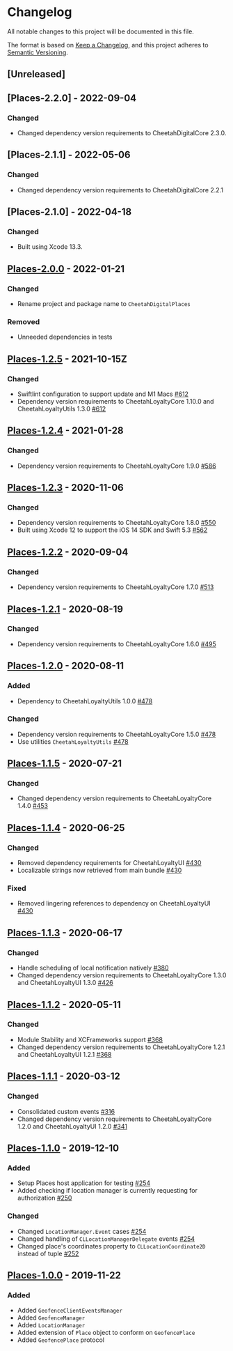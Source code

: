# Changelog
All notable changes to this project will be documented in this file.

The format is based on [Keep a Changelog](https://keepachangelog.com/en/1.0.0/),
and this project adheres to [Semantic Versioning](https://semver.org/spec/v2.0.0.html).

## [Unreleased]

## [Places-2.2.0] - 2022-09-04
### Changed
- Changed dependency version requirements to CheetahDigitalCore 2.3.0.

## [Places-2.1.1] - 2022-05-06
### Changed
- Changed dependency version requirements to CheetahDigitalCore 2.2.1

## [Places-2.1.0] - 2022-04-18
### Changed
- Built using Xcode 13.3.

## [Places-2.0.0] - 2022-01-21
### Changed
- Rename project and package name to `CheetahDigitalPlaces`

### Removed
- Unneeded dependencies in tests

[Places-2.0.0]: https://github.com/LoyalSphere/cheetah-loyalty-ios-sdk/milestone/99?closed=1

## [Places-1.2.5] - 2021-10-15Z
### Changed
- Swiftlint configuration to support update and M1 Macs [#612]
- Dependency version requirements to CheetahLoyaltyCore 1.10.0 and CheetahLoyaltyUtils 1.3.0 [#612]

[#612]: https://github.com/LoyalSphere/cheetah-loyalty-ios-sdk/pull/612
[Places-1.2.5]: https://github.com/LoyalSphere/cheetah-loyalty-ios-sdk/milestone/96?closed=1

## [Places-1.2.4] - 2021-01-28
### Changed
- Dependency version requirements to CheetahLoyaltyCore 1.9.0 [#586]

[#586]: https://github.com/LoyalSphere/cheetah-loyalty-ios-sdk/pull/562
[Places-1.2.4]: https://github.com/LoyalSphere/cheetah-loyalty-ios-sdk/milestone/82?closed=1

## [Places-1.2.3] - 2020-11-06
### Changed
- Dependency version requirements to CheetahLoyaltyCore 1.8.0 [#550]
- Built using Xcode 12 to support the iOS 14 SDK and Swift 5.3 [#562]

[#550]: https://github.com/LoyalSphere/cheetah-loyalty-ios-sdk/pull/550
[#562]: https://github.com/LoyalSphere/cheetah-loyalty-ios-sdk/pull/562
[Places-1.2.3]: https://github.com/LoyalSphere/cheetah-loyalty-ios-sdk/milestone/69?closed=1

## [Places-1.2.2] - 2020-09-04
### Changed
- Dependency version requirements to CheetahLoyaltyCore 1.7.0 [#513]

[#513]: https://github.com/LoyalSphere/cheetah-loyalty-ios-sdk/pull/513
[Places-1.2.2]: https://github.com/LoyalSphere/cheetah-loyalty-ios-sdk/milestone/57?closed=1

## [Places-1.2.1] - 2020-08-19
### Changed
- Dependency version requirements to CheetahLoyaltyCore 1.6.0 [#495]

[#495]: https://github.com/LoyalSphere/cheetah-loyalty-ios-sdk/pull/495
[Places-1.2.1]: https://github.com/LoyalSphere/cheetah-loyalty-ios-sdk/milestone/50?closed=1

## [Places-1.2.0] - 2020-08-11
### Added
- Dependency to CheetahLoyaltyUtils 1.0.0 [#478]
### Changed
- Dependency version requirements to CheetahLoyaltyCore 1.5.0 [#478]
- Use utilities `CheetahLoyaltyUtils` [#478]

[#478]: https://github.com/LoyalSphere/cheetah-loyalty-ios-sdk/pull/478
[Places-1.2.0]: https://github.com/LoyalSphere/cheetah-loyalty-ios-sdk/milestone/43?closed=1

## [Places-1.1.5] - 2020-07-21
### Changed
- Changed dependency version requirements to CheetahLoyaltyCore 1.4.0 [#453]

[#453]: https://github.com/LoyalSphere/cheetah-loyalty-ios-sdk/pull/453
[Places-1.1.5]: https://github.com/LoyalSphere/cheetah-loyalty-ios-sdk/milestone/38?closed=1

## [Places-1.1.4] - 2020-06-25
### Changed
- Removed dependency requirements for CheetahLoyaltyUI [#430]
- Localizable strings now retrieved from main bundle [#430]

### Fixed
- Removed lingering references to dependency on CheetahLoyaltyUI [#430]

[#430]: https://github.com/LoyalSphere/cheetah-loyalty-ios-sdk/pull/430
[Places-1.1.4]: https://github.com/LoyalSphere/cheetah-loyalty-ios-sdk/milestone/31?closed=1

## [Places-1.1.3] - 2020-06-17
### Changed
- Handle scheduling of local notification natively [#380]
- Changed dependency version requirements to CheetahLoyaltyCore 1.3.0 and CheetahLoyaltyUI 1.3.0 [#426]

[#380]: https://github.com/LoyalSphere/cheetah-loyalty-ios-sdk/pull/380
[#426]: https://github.com/LoyalSphere/cheetah-loyalty-ios-sdk/pull/426
[Places-1.1.3]: https://github.com/LoyalSphere/cheetah-loyalty-ios-sdk/milestone/28?closed=1

## [Places-1.1.2] - 2020-05-11

### Changed
- Module Stability and XCFrameworks support [#368]
- Changed dependency version requirements to CheetahLoyaltyCore 1.2.1 and CheetahLoyaltyUI 1.2.1 [#368]

[#368]: https://github.com/LoyalSphere/cheetah-loyalty-ios-sdk/pull/368
[Places-1.1.2]: https://github.com/LoyalSphere/cheetah-loyalty-ios-sdk/milestone/24?closed=1

## [Places-1.1.1] - 2020-03-12

### Changed
- Consolidated custom events [#316]
- Changed dependency version requirements to CheetahLoyaltyCore 1.2.0 and CheetahLoyaltyUI 1.2.0 [#341]

[#316]: https://github.com/LoyalSphere/cheetah-loyalty-ios-sdk/pull/316
[#341]: https://github.com/LoyalSphere/cheetah-loyalty-ios-sdk/pull/341
[Places-1.1.1]: https://github.com/LoyalSphere/cheetah-loyalty-ios-sdk/milestone/20?closed=1

## [Places-1.1.0] - 2019-12-10

### Added
- Setup Places host application for testing [#254]
- Added checking if location manager is currently requesting for authorization [#250]

### Changed
- Changed `LocationManager.Event` cases [#254]
- Changed handling of `CLLocationManagerDelegate` events [#254]
- Changed place's coordinates property to `CLLocationCoordinate2D` instead of tuple [#252]

[#250]: https://github.com/LoyalSphere/cheetah-loyalty-ios-sdk/pull/250
[#252]: https://github.com/LoyalSphere/cheetah-loyalty-ios-sdk/pull/252
[#254]: https://github.com/LoyalSphere/cheetah-loyalty-ios-sdk/pull/254
[Places-1.1.0]: https://github.com/LoyalSphere/cheetah-loyalty-ios-sdk/milestone/14?closed=1

## [Places-1.0.0] - 2019-11-22
### Added
- Added `GeofenceClientEventsManager`
- Added `GeofenceManager`
- Added `LocationManager`
- Added extension of `Place` object to conform on `GeofencePlace`
- Added `GeofencePlace` protocol

[Places-1.0.0]: https://github.com/LoyalSphere/cheetah-loyalty-ios-sdk/milestone/3?closed=1

